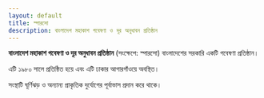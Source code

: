 ```yaml
---
layout: default
title: স্পারসো
description: বাংলাদেশ মহাকাশ গবেষণা ও দূর অনুধাবন প্রতিষ্ঠান
---
```


**বাংলাদেশ মহাকাশ গবেষণা ও দূর অনুধাবন প্রতিষ্ঠান** (সংক্ষেপে: স্পারসো) বাংলাদেশের সরকারি একটি গবেষণা প্রতিষ্ঠান।

এটি ১৯৮০ সালে প্রতিষ্ঠিত হয়ে এবং এটি ঢাকার আগারগাঁওয়ে অবস্থিত।

সংস্থাটি ঘূর্ণিঝড় ও অন্যান্য প্রাকৃতিক দুর্যোগের পূর্বাভাস প্রদান করে থাকে।
